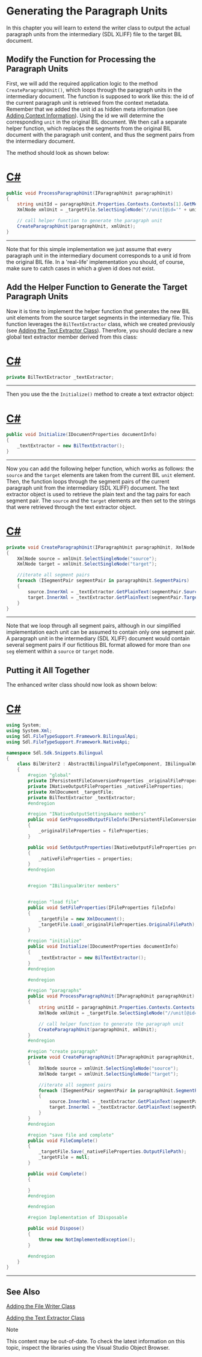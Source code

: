 Generating the Paragraph Units
===

In this chapter you will learn to extend the writer class to output the actual paragraph units from the intermediary (SDL XLIFF) file to the target BIL document.

Modify the Function for Processing the Paragraph Units
--

First, we will add the required application logic to the method ```CreateParagraphUnit()```, which loops through the paragraph units in the intermediary document. The function is supposed to work like this: the id of the current paragraph unit is retrieved from the context metadata. Remember that we added the unit id as hidden meta information (see [Adding Context Information](adding_context_information.md)). Using the id we will determine the corresponding ```unit``` in the original BIL document. We then call a separate helper function, which replaces the segments from the original BIL document with the paragraph unit content, and thus the segment pairs from the intermediary document.

The method should look as shown below:

# [C#](#tab/tabid-1)
```cs
public void ProcessParagraphUnit(IParagraphUnit paragraphUnit)
{
    string unitId = paragraphUnit.Properties.Contexts.Contexts[1].GetMetaData("UnitID");
    XmlNode xmlUnit = _targetFile.SelectSingleNode("//unit[@id='" + unitId + "']");

    // call helper function to generate the paragraph unit
    CreateParagraphUnit(paragraphUnit, xmlUnit);
}
```
***

Note that for this simple implementation we just assume that every paragraph unit in the intermediary document corresponds to a unit id from the original BIL file. In a 'real-life' implementation you should, of course, make sure to catch cases in which a given id does not exist.

Add the Helper Function to Generate the Target Paragraph Units
--

Now it is time to implement the helper function that generates the new BIL unit elements from the source target segments in the intermediary file. This function leverages the ```BilTextExtractor``` class, which we created previously (see [Adding the Text Extractor Class](adding_the_text_extractor_class.md)). Therefore, you should declare a new global text extractor member derived from this class:

# [C#](#tab/tabid-2)
```cs
private BilTextExtractor _textExtractor;
```
***

Then you use the the ```Initialize()``` method to create a text extractor object:

# [C#](#tab/tabid-3)
```cs
public void Initialize(IDocumentProperties documentInfo)
{
    _textExtractor = new BilTextExtractor();
}
```
***

Now you can add the following helper function, which works as follows: the ```source``` and the ```target``` elements are taken from the current BIL ```unit``` element. Then, the function loops through the segment pairs of the current paragraph unit from the intermediary (SDL XLIFF) document. The text extractor object is used to retrieve the plain text and the tag pairs for each segment pair. The ```source``` and the ```target``` elements are then set to the strings that were retrieved through the text extractor object.

# [C#](#tab/tabid-4)
```cs
private void CreateParagraphUnit(IParagraphUnit paragraphUnit, XmlNode xmlUnit)
{
    XmlNode source = xmlUnit.SelectSingleNode("source");
    XmlNode target = xmlUnit.SelectSingleNode("target");

    //iterate all segment pairs
    foreach (ISegmentPair segmentPair in paragraphUnit.SegmentPairs)
    {
        source.InnerXml = _textExtractor.GetPlainText(segmentPair.Source);
        target.InnerXml = _textExtractor.GetPlainText(segmentPair.Target);
    }
}
```
***

Note that we loop through all segment pairs, although in our simplified implementation each unit can be assumed to contain only one segment pair. A paragraph unit in the intermediary (SDL XLIFF) document would contain several segment pairs if our fictitious BIL format allowed for more than ```one seg``` element within a ```source``` or ```target``` node.

Putting it All Together
--

The enhanced writer class should now look as shown below:

# [C#](#tab/tabid-5)
```cs
using System;
using System.Xml;
using Sdl.FileTypeSupport.Framework.BilingualApi;
using Sdl.FileTypeSupport.Framework.NativeApi;

namespace Sdl.Sdk.Snippets.Bilingual
{
    class BilWriter2 : AbstractBilingualFileTypeComponent, IBilingualWriter, INativeOutputSettingsAware
    {
        #region "global"
        private IPersistentFileConversionProperties _originalFileProperties;
        private INativeOutputFileProperties _nativeFileProperties;
        private XmlDocument _targetFile;
        private BilTextExtractor _textExtractor;
        #endregion

        #region "INativeOutputSettingsAware members"
        public void GetProposedOutputFileInfo(IPersistentFileConversionProperties fileProperties, IOutputFileInfo proposedFileInfo)
        {
            _originalFileProperties = fileProperties;
        }

        public void SetOutputProperties(INativeOutputFileProperties properties)
        {
            _nativeFileProperties = properties;
        }
        #endregion


        #region "IBilingualWriter members"


        #region "load file"
        public void SetFileProperties(IFileProperties fileInfo)
        {
            _targetFile = new XmlDocument();
            _targetFile.Load(_originalFileProperties.OriginalFilePath);
        }

        #region "initialize"
        public void Initialize(IDocumentProperties documentInfo)
        {
            _textExtractor = new BilTextExtractor();
        }
        #endregion

        #endregion

        #region "paragraphs"
        public void ProcessParagraphUnit(IParagraphUnit paragraphUnit)
        {
            string unitId = paragraphUnit.Properties.Contexts.Contexts[1].GetMetaData("UnitID");
            XmlNode xmlUnit = _targetFile.SelectSingleNode("//unit[@id='" + unitId + "']");

            // call helper function to generate the paragraph unit
            CreateParagraphUnit(paragraphUnit, xmlUnit);
        }
        #endregion

        #region "create paragraph"
        private void CreateParagraphUnit(IParagraphUnit paragraphUnit, XmlNode xmlUnit)
        {
            XmlNode source = xmlUnit.SelectSingleNode("source");
            XmlNode target = xmlUnit.SelectSingleNode("target");

            //iterate all segment pairs
            foreach (ISegmentPair segmentPair in paragraphUnit.SegmentPairs)
            {
                source.InnerXml = _textExtractor.GetPlainText(segmentPair.Source);
                target.InnerXml = _textExtractor.GetPlainText(segmentPair.Target);
            }
        }
        #endregion

        #region "save file and complete"
        public void FileComplete()
        {
            _targetFile.Save(_nativeFileProperties.OutputFilePath);
            _targetFile = null;
        }

        public void Complete()
        {

        }
        #endregion

        #endregion

        #region Implementation of IDisposable

        public void Dispose()
        {
            throw new NotImplementedException();
        }

        #endregion
    }
}
```
***

See Also
--



[Adding the File Writer Class](adding_the_file_writer_class.md)

[Adding the Text Extractor Class](adding_the_text_extractor_class.md)

>[!NOTE]
>
> This content may be out-of-date. To check the latest information on this topic, inspect the libraries using the Visual Studio Object Browser.